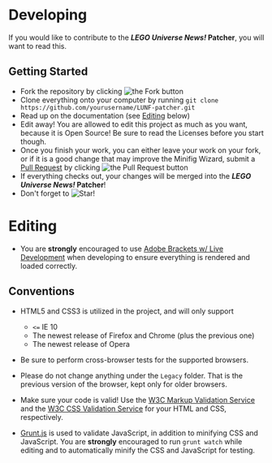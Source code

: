 # Developing #
 
If you would like to contribute to the **_LEGO Universe News!_ Patcher**, you will want to read this.

## Getting Started ##

* Fork the repository by clicking ![the Fork button](http://i81.servimg.com/u/f81/16/33/06/11/forkme12.png)
* Clone everything onto your computer by running `git clone https://github.com/yourusername/LUNF-patcher.git`
* Read up on the documentation (see [Editing](#editing) below)
* Edit away! You are allowed to edit this project as much as you want, because it is Open Source! Be sure to read the Licenses before you start though.
* Once you finish your work, you can either leave your work on your fork, or if it is a good change that may improve the Minifig Wizard,
submit a [Pull Request](https://github.com/LEGOUniverseNews/LUNF-patcher/pulls) by clicking ![the Pull Request button](http://i81.servimg.com/u/f81/16/33/06/11/pullre10.png)
* If everything checks out, your changes will be merged into the **_LEGO Universe News!_ Patcher**!
* Don't forget to ![Star!](http://i81.servimg.com/u/f81/16/33/06/11/star11.png)

# Editing #

* You are **strongly** encouraged to use [Adobe Brackets w/ Live Development](http://brackets.io)
when developing to ensure everything is rendered and loaded correctly.

## Conventions ##

* HTML5 and CSS3 is utilized in the project, and will only support
    * `<=` IE 10
    * The newest release of Firefox and Chrome (plus the previous one)
    * The newest release of Opera

* Be sure to perform cross-browser tests for the supported browsers.
* Please do not change anything under the `Legacy` folder. That is the previous version of the browser, kept only for older browsers.
* Make sure your code is valid! Use the [W3C Markup Validation Service](http://validator.w3.org) and the [W3C CSS Validation Service](http://jigsaw.w3.org/css-validator/) for your HTML and CSS, respectively.
* [Grunt.js](http://gruntjs.com/) is used to validate JavaScript, in addition to minifying CSS and JavaScript.
You are **strongly** encouraged to run `grunt watch` while editing and to automatically minify the CSS and JavaScript for testing.
